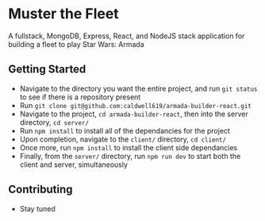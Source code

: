 # Muster the Fleet
 A fullstack, MongoDB, Express, React, and NodeJS stack application for building a fleet to play Star Wars: Armada
 
 ## Getting Started
 - Navigate to the directory you want the entire project, and run `git status` to see if there is a repository present
 - Run `git clone git@github.com:caldwell619/armada-builder-react.git`
 - Navigate to the project, `cd armada-builder-react`, then into the server directory, `cd server/`
 - Run `npm install` to install all of the dependancies for the project
 - Upon completion, navigate to the `client/` directory, `cd client/`
 - Once more, run `npm install` to install the client side dependancies
 - Finally, from the `server/` directory, run `npm run dev` to start both the client and server, simultaneously
 
 ## Contributing
 - Stay tuned
 
 